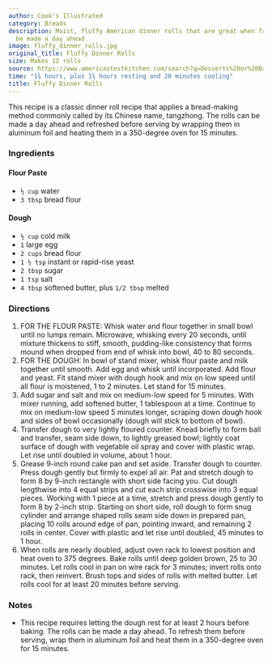```yaml
---
author: Cook's Illustrated
category: Breads
description: Moist, fluffy American dinner rolls that are great when fresh and can
  be made a day ahead.
image: fluffy_dinner_rolls.jpg
original_title: Fluffy Dinner Rolls
size: Makes 12 rolls
source: https://www.americastestkitchen.com/search?q=Desserts%20or%20Baked%20Goods&dFR[search_site_list][0]=cio&fR[search_course_list][0]=Desserts%20or%20Baked%20Goods&fR[search_document_klass][0]=recipe
time: "1¾ hours, plus 1¾ hours resting and 20 minutes cooling"
title: Fluffy Dinner Rolls
---
```


This recipe is a classic dinner roll recipe that applies a bread-making method commonly called by its Chinese name, tangzhong. The rolls can be made a day ahead and refreshed before serving by wrapping them in aluminum foil and heating them in a 350-degree oven for 15 minutes.

### Ingredients

#### Flour Paste
* `½ cup` water
* `3 tbsp` bread flour

#### Dough
* `½ cup` cold milk
* `1` large egg
* `2 cups` bread flour
* `1 ½ tsp` instant or rapid-rise yeast
* `2 tbsp` sugar
* `1 tsp` salt
* `4 tbsp` softened butter, plus `1/2 tbsp` melted

### Directions

1. FOR THE FLOUR PASTE: Whisk water and flour together in small bowl until no lumps remain. Microwave, whisking every 20 seconds, until mixture thickens to stiff, smooth, pudding-like consistency that forms mound when dropped from end of whisk into bowl, 40 to 80 seconds.
2. FOR THE DOUGH: In bowl of stand mixer, whisk flour paste and milk together until smooth. Add egg and whisk until incorporated. Add flour and yeast. Fit stand mixer with dough hook and mix on low speed until all flour is moistened, 1 to 2 minutes. Let stand for 15 minutes.
3. Add sugar and salt and mix on medium-low speed for 5 minutes. With mixer running, add softened butter, 1 tablespoon at a time. Continue to mix on medium-low speed 5 minutes longer, scraping down dough hook and sides of bowl occasionally (dough will stick to bottom of bowl).
4. Transfer dough to very lightly floured counter. Knead briefly to form ball and transfer, seam side down, to lightly greased bowl; lightly coat surface of dough with vegetable oil spray and cover with plastic wrap. Let rise until doubled in volume, about 1 hour.
5. Grease 9-inch round cake pan and set aside. Transfer dough to counter. Press dough gently but firmly to expel all air. Pat and stretch dough to form 8 by 9-inch rectangle with short side facing you. Cut dough lengthwise into 4 equal strips and cut each strip crosswise into 3 equal pieces. Working with 1 piece at a time, stretch and press dough gently to form 8 by 2-inch strip. Starting on short side, roll dough to form snug cylinder and arrange shaped rolls seam side down in prepared pan, placing 10 rolls around edge of pan, pointing inward, and remaining 2 rolls in center. Cover with plastic and let rise until doubled, 45 minutes to 1 hour.
6. When rolls are nearly doubled, adjust oven rack to lowest position and heat oven to 375 degrees. Bake rolls until deep golden brown, 25 to 30 minutes. Let rolls cool in pan on wire rack for 3 minutes; invert rolls onto rack, then reinvert. Brush tops and sides of rolls with melted butter. Let rolls cool for at least 20 minutes before serving.

### Notes

- This recipe requires letting the dough rest for at least 2 hours before baking. The rolls can be made a day ahead. To refresh them before serving, wrap them in aluminum foil and heat them in a 350-degree oven for 15 minutes.
